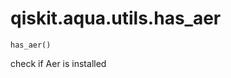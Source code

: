 <span id="qiskit-aqua-utils-has-aer" />

# qiskit.aqua.utils.has\_aer

<span id="undefined" />

`has_aer()`

check if Aer is installed
